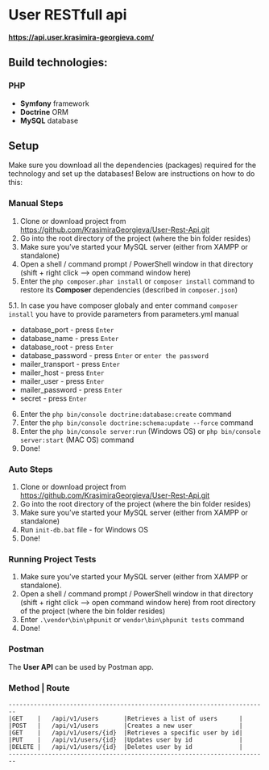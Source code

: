 # User RESTfull api

**https://api.user.krasimira-georgieva.com/**

## Build technologies:

### PHP
* **Symfony** framework
* **Doctrine** ORM
* **MySQL** database

## Setup
Make sure you download all the dependencies (packages) required for the technology and set up the databases! Below are instructions on how to do this:

### Manual Steps
1. Clone or download project from https://github.com/KrasimiraGeorgieva/User-Rest-Api.git
2. Go into the root directory of the project (where the bin folder resides)
3. Make sure you’ve started your MySQL server (either from XAMPP or standalone)
4. Open a shell / command prompt / PowerShell window in that directory (shift + right click --> open command window here)
5. Enter the `php composer.phar install` or `composer install` command to restore its **Composer** dependencies (described in `composer.json`)

5.1. In case you have composer globaly and enter command `composer install` you have to provide parameters from parameters.yml manual
* database_port - press `Enter`
* database_name - press `Enter`
* database_root - press `Enter`
* database_password - press `Enter` or `enter the password`
* mailer_transport - press `Enter`
* mailer_host - press `Enter`
* mailer_user - press `Enter`
* mailer_password - press `Enter`
* secret - press `Enter`

6. Enter the `php bin/console doctrine:database:create` command
7. Enter the `php bin/console doctrine:schema:update --force` command
8. Enter the `php bin/console server:run` (Windows OS) or `php bin/console server:start` (MAC OS) command
9. Done!

### Auto Steps
1. Clone or download project from https://github.com/KrasimiraGeorgieva/User-Rest-Api.git
2. Go into the root directory of the project (where the bin folder resides)
3. Make sure you’ve started your MySQL server (either from XAMPP or standalone)
4. Run `init-db.bat` file - for Windows OS
5. Done!

### Running Project Tests

1. Make sure you’ve started your MySQL server (either from XAMPP or standalone).
2. Open a shell / command prompt / PowerShell window in that directory (shift + right click --> open command window here) from root directory of the project (where the bin folder resides)
3. Enter `.\vendor\bin\phpunit` or `vendor\bin\phpunit tests` command
4. Done!

### Postman
The **User API** can be used by Postman app.

### Method | Route
```
------------------------------------------------------------------------
|GET	|	/api/v1/users		|Retrieves a list of users		|
|POST	|	/api/v1/users		|Creates a new user				|
|GET	|	/api/v1/users/{id}	|Retrieves a specific user by id|
|PUT	|	/api/v1/users/{id}	|Updates user by id				|
|DELETE	|	/api/v1/users/{id}	|Deletes user by id				|
------------------------------------------------------------------------
```

